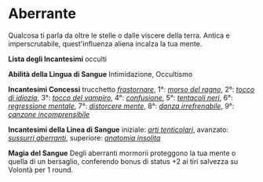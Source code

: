 # Aberrante

Qualcosa ti parla da oltre le stelle o dalle viscere della terra. Antica e
imperscrutabile, quest'influenza aliena incalza la tua mente.

**Lista degli Incantesimi** occulti

**Abilità della Lingua di Sangue** Intimidazione, Occultismo

**Incantesimi Concessi** trucchetto _[frastornare](/incantesimi/frastornare)_,
1°: _[morso del ragno](/incantesimi/morso-del-ragno)_, 2°:
_[tocco di idiozia](/incantesimi/tocco-di-idiozia)_, 3°:
_[tocco del vampiro](/incantesimi/tocco-del-vampiro)_, 4°:
_[confusione](/incantesimi/confusione)_, 5°:
_[tentacoli neri](/incantesimi/tentacoli-neri)_, 6°:
_[regressione mentale](/incantesimi/regressione-mentale)_, 7°:
_[distorcere mente](/incantesimi/distorcere-mente)_, 8°:
_[danza irrefrenabile](/incantesimi/danza-irrefrenabile)_, 9°:
_[canzone incomprensibile](/incantesimi/canzone-incomprensibile)_

**Incantesimi della Linea di Sangue** iniziale:
_[arti tenticolari](/incantesimi/arti-tenticolari)_, avanzato:
_[sussurri aberranti](/incantesimi/sussurri-aberranti)_, superiore:
_[anatomia insolita](/incantesimi/anatomia-insolita)_

**Magia del Sangue** Degli aberranti mormorii proteggono la tua mente o quella
di un bersaglio, conferendo bonus di status +2 ai tiri salvezza su Volontà per 1
round.
